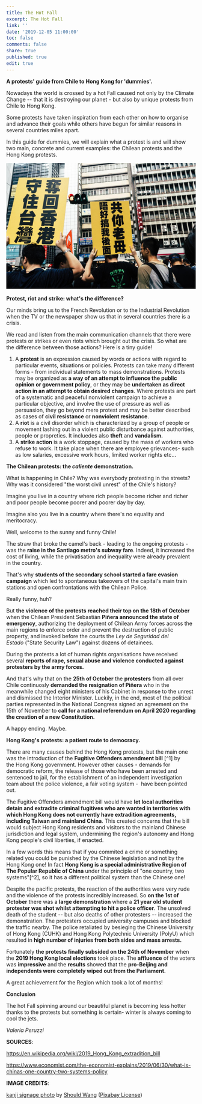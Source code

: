 ```yaml
---
title: The Hot Fall
excerpt: The Hot Fall
link: ''
date: '2019-12-05 11:00:00'
toc: false
comments: false
share: true
published: true
edit: true
---
```

**A protests' guide from Chile to Hong Kong for 'dummies'.**

Nowadays the world is crossed by a hot Fall caused not only by the Climate Change -- that it is destroying our planet - but also by unique protests from Chile to Hong Kong.

Some protests have taken inspiration from each other on how to organise and advance their goals while others have begun for similar reasons in several countries miles apart.

In this guide for dummies, we will explain what a protest is and will show two main, concrete and current examples: the Chilean protests and the Hong Kong protests.

![Hong Kong protests](/assets/images/should-wang-rlouslz8nyk-riots-unsplash_smaller.jpg)

**Protest, riot and strike: what's the difference?**

Our minds bring us to the French Revolution or to the Industrial Revolution when the TV or the newspaper show us that in several countries there is a crisis.

We read and listen from the main communication channels that there were protests or strikes or even riots which brought out the crisis. So what are the difference between those actions? Here is a tiny guide!

1. A **protest** is an expression caused by words or actions with regard to particular events, situations or policies. Protests can take many different forms - from individual statements to mass demonstrations. Protests may be organized as **a way of an attempt to influence the public opinion or government policy**, or they may be **undertaken as direct action in an attempt to obtain desired changes**. Where protests are part of a systematic and peaceful nonviolent campaign to achieve a particular objective, and involve the use of pressure as well as persuasion, they go beyond mere protest and may be better described as cases of **civil resistance** or **nonviolent resistance**.
2. A **riot** is a civil disorder which is characterized by a group of people or movement lashing out in a violent public disturbance against authorities, people or propreties. It incluedes also **theft** and **vandalism.**
3. A **strike action** is a work stoppage, caused by the mass of workers who refuse to work. It take place when there are employee grievances- such as low salaries, excessive work hours, limited worker rights etc...

**The Chilean protests: the _caliente_ demonstration.**

What is happening in Chile? Why was everybody protesting in the streets? Why was it considered "the worst civil unrest" of the Chile's history?

Imagine you live in a country where rich people become richer and richer and poor people become poorer and poorer day by day.

Imagine also you live in a country where there's no equality and meritocracy.

Well, welcome to the sunny and funny Chile!

The straw that broke the camel's back - leading to the ongoing protests - was the **raise in the Santiago metro's subway fare**. Indeed, it increased the cost of living, while the privatisation and inequality were already prevalent in the country.

That's why **students of the secondary school started a fare evasion campaign** which led to spontaneous takeovers of the capital's main train stations and open confrontations with the Chilean Police.

Really funny, huh?

But **the violence of the protests reached their top on the 18th of October** when the Chilean President Sebastián **Piñera announced the state of emergency**, authorizing the deployment of Chilean Army forces across the main regions to enforce order and prevent the destruction of public property, and invoked before the courts the _Ley de Seguridad del Estado_ ("State Security Law") against dozens of detainees.

During the protests a lot of human rights organisations have received several **reports of rape, sexual abuse and violence conducted against protesters by the army forces.**

And that's why that on the **25th of October** the **protesters** from all over Chile continuosly **demanded the resignation of Piñera** who in the meanwhile changed eight ministers of his Cabinet in response to the unrest and dismissed the Interior Minister. Luckily, in the end, most of the political parties represented in the National Congress signed an agreement on the 15th of November to **call for a national referendum on April 2020 regarding the creation of a new Constitution.**

A happy ending. Maybe.

**Hong Kong's protests: a patient route to democracy.**

There are many causes behind the Hong Kong protests, but the main one was the introduction of the **Fugitive Offenders amendment bill** \[^1] by the Hong Kong government. However other causes - demands for democratic reform, the release of those who have been arrested and sentenced to jail, for the establishment of an independent investigation team about the police violence, a fair voting system -  have been pointed out.

The Fugitive Offenders amendment bill would have **let local authorities detain and extradite criminal fugitives who are wanted in territories with which Hong Kong does not currently have extradition agreements, including Taiwan and mainland China**. This created concerns that the bill would subject Hong Kong residents and visitors to the mainland Chinese jurisdiction and legal system, undermining the region's autonomy and Hong Kong people's civil liberties, if enacted.

In a few words this means that if you commited a crime or something related you could be punished by the Chinese legislation and not by the Hong Kong one! In fact **Hong Kong is a special administrative Region of The Popular Republic of China** under the principle of "one country, two systems"\[^2], so it has a different political system than the Chinese one!

Despite the pacific protests, the reaction of the authorities were very rude and the violence of the protests incredibly increased. So **on the 1st of October** there was a **large demonstration** where a **21 year old student protester was shot whilst attempting to hit a police officer**. The unsolved death of the student -- but also deaths of other protesters -- increased the demonstration. The protesters occupied university campuses and blocked the traffic nearby. The police retaliated by besieging the Chinese University of Hong Kong (CUHK) and Hong Kong Polytechnic University (PolyU) which resulted in **high number of injuries from both sides and mass arrests.**

Fortunately **the protests finally subsided on the 24th of November** when the **2019 Hong Kong local elections** took place. The **affluence** of the voters was **impressive** and the **results** showed that the **pro-Beijing and independents were completely wiped out from the Parliament.**

A great achievement for the Region which took a lot of months!

**Conclusion**

The hot Fall spinning around our beautiful planet is becoming less hotter thanks to the protests but something is certain- winter is always coming to cool the jets.

_Valeria Peruzzi_

**SOURCES**:

<https://en.wikipedia.org/wiki/2019_Hong_Kong_extradition_bill>

<https://www.economist.com/the-economist-explains/2019/06/30/what-is-chinas-one-country-two-systems-policy>

**IMAGE CREDITS**:

[kanji signage photo](https://unsplash.com/photos/rLousLZ8Nyk) by [Should Wang](https://unsplash.com/@shouldwang) ([Pixabay License](https://pixabay.com/it/service/license/))
